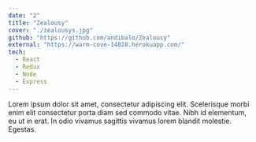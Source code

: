 ```yaml
---
date: "2"
title: "Zealousy"
cover: "./zealousys.jpg"
github: "https://github.com/andibalo/Zealousy"
external: "https://warm-cove-14028.herokuapp.com/"
tech:
  - React
  - Redux
  - Node
  - Express
---
```


Lorem ipsum dolor sit amet, consectetur adipiscing elit. Scelerisque morbi enim elit consectetur porta diam sed commodo vitae. Nibh id elementum, eu ut in erat. In odio vivamus sagittis vivamus lorem blandit molestie. Egestas.
